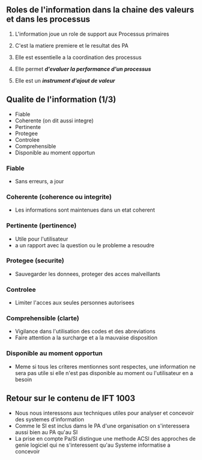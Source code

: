 ## Roles de l'information dans la chaine des valeurs et dans les processus

1. L'information joue un role de support aux Processus primaires

2. C'est la matiere premiere et le resultat des PA

3. Elle est essentielle a la coordination des processus

4. Elle permet **_d'evaluer la performance d'un processus_**

5. Elle est un **_instrument d'ajout de valeur_**

## Qualite de l'information (1/3)

-   Fiable
-   Coherente (on dit aussi integre)
-   Pertinente
-   Protegee
-   Controlee
-   Comprehensible
-   Disponible au moment opportun

### Fiable

-   Sans erreurs, a jour

### Coherente (coherence ou integrite)

-   Les informations sont maintenues dans un etat coherent

### Pertinente (pertinence)

-   Utile pour l'utilisateur
-   a un rapport avec la question ou le probleme a resoudre

### Protegee (securite)

-   Sauvegarder les donnees, proteger des acces malveillants

### Controlee

-   Limiter l'acces aux seules personnes autorisees

### Comprehensible (clarte)

-   Vigilance dans l'utilisation des codes et des abreviations
-   Faire attention a la surcharge et a la mauvaise disposition

### Disponible au moment opportun

-   Meme si tous les criteres mentionnes sont respectes, une information ne sera pas utile si elle n'est pas disponible au moment ou l'utilisateur en a besoin

## Retour sur le contenu de IFT 1003

-   Nous nous interessons aux techniques utiles pour analyser et concevoir des systemes d'information
-   Comme le SI est inclus dams le PA d'une organisation on s'interessera aussi bien au PA qu'au SI
-   La prise en compte Pa/SI distingue une methode ACSI des approches de genie logiciel qui ne s'interessent qu'au Systeme informatise a concevoir
